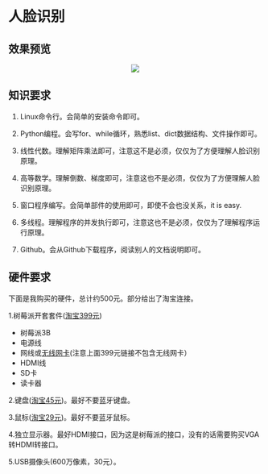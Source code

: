 # 人脸识别

## 效果预览

<center>
  <img src="https://github.com/liziniu/face_cognition/blob/master/face_recognition.gif">
</center>

## 知识要求
1. Linux命令行。会简单的安装命令即可。

2. Python编程。会写for、while循环，熟悉list、dict数据结构、文件操作即可。

3. 线性代数。理解矩阵乘法即可，注意这不是必须，仅仅为了方便理解人脸识别原理。

4. 高等数学。理解倒数、梯度即可，注意这也不是必须，仅仅为了方便理解人脸识别原理。

5. 窗口程序编写。会简单部件的使用即可，即使不会也没关系，it is easy.

6. 多线程。理解程序的并发执行即可，注意这也不是必须，仅仅为了理解程序运行原理。 

7. Github。会从Github下载程序，阅读别人的文档说明即可。


## 硬件要求
下面是我购买的硬件，总计约500元。部分给出了淘宝连接。

1.树莓派开套套件([淘宝399元](https://detail.tmall.com/item.htm?id=551247172510&spm=a1z09.2.0.0.1a942e8dHwbjZj&_u=cmrfg466926))
 
- 树莓派3B
- 电源线
- 网线或[无线网卡](https://item.taobao.com/item.htm?spm=a1z09.2.0.0.1b482e8dJNVmUs&id=15467431750&_u=cmrfg4662ac)(注意上面399元链接不包含无线网卡）
- HDMI线
- SD卡
- 读卡器

2.键盘([淘宝45元](https://detail.tmall.com/item.htm?id=43062116591&spm=a1z09.2.0.0.1b482e8dJNVmUs&_u=cmrfg466bda&sku_properties=5919063:6536025))。最好不要蓝牙键盘。

3.鼠标([淘宝29元](https://detail.tmall.com/item.htm?id=45366723358&spm=a1z09.2.0.0.1b482e8dJNVmUs&_u=cmrfg46f8c7&sku_properties=5919063:6536025))。最好不要蓝牙鼠标。

4.独立显示器。最好HDMI接口，因为这是树莓派的接口，没有的话需要购买VGA转HDMI转接口。

5.USB摄像头(600万像素，30元）。
